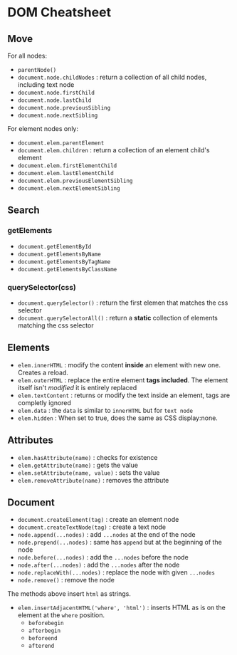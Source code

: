# DOM Cheatsheet

## Move
For all nodes: 
- `parentNode()`
- `document.node.childNodes` : return a collection of all child nodes, including text node
- `document.node.firstChild`
- `document.node.lastChild`
- `document.node.previousSibling`
- `document.node.nextSibling`

For element nodes only: 
- `document.elem.parentElement`
- `document.elem.children` : return a collection of an element child's element
- `document.elem.firstElementChild`
- `document.elem.lastElementChild`
- `document.elem.previousElementSibling` 
- `document.elem.nextElementSibling`

## Search 
### getElements
- `document.getElementById`
- `document.getElementsByName`
- `document.getElementsByTagName`
- `document.getElementsByClassName`

### querySelector(css)
- `document.querySelector()` : return the first elemen that matches the css selector
- `document.querySelectorAll()` : return a **static** collection of elements matching the css selector

## Elements
- `elem.innerHTML` : modify the content **inside** an element with new one. Creates a reload.
- `elem.outerHTML` : replace the entire element **tags included**. The element itself isn't *modified* it is entirely replaced
- `elem.textContent` : returns or modify the text inside an element, tags are completly ignored
- `elem.data` : the `data` is similar to `innerHTML` but for `text node` 
- `elem.hidden` : When set to true, does the same as CSS display:none.

## Attributes
 - `elem.hasAttribute(name)` : checks for existence
 - `elem.getAttribute(name)` : gets the value
 - `elem.setAttribute(name, value)` : sets the value
 - `elem.removeAttribute(name)` : removes the attribute

## Document
- `document.createElement(tag)` : create an element node
- `document.createTextNode(tag)` : create a text node
- `node.append(...nodes)` : add `...nodes` at the end of the node
- `node.prepend(...nodes)` : same has `append` but at the beginning of the node
- `node.before(...nodes)` : add the `...nodes` before the node
- `node.after(...nodes)` : add the `...nodes` after the node
- `node.replaceWith(...nodes)` : replace the node with given `...nodes`
- `node.remove()` : remove the node

The methods above insert `html` as strings.

- `elem.insertAdjacentHTML('where', 'html')` : inserts HTML as is on the element at the `where` position.
    - `beforebegin`
    - `afterbegin`
    - `beforeend`
    - `afterend`